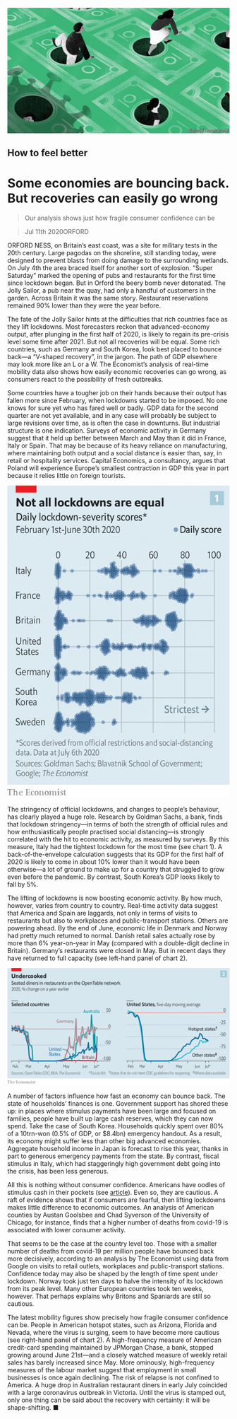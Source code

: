 ![](./images/20200711_FND001_0.jpg)

## How to feel better

# Some economies are bouncing back. But recoveries can easily go wrong

> Our analysis shows just how fragile consumer confidence can be

> Jul 11th 2020ORFORD

ORFORD NESS, on Britain’s east coast, was a site for military tests in the 20th century. Large pagodas on the shoreline, still standing today, were designed to prevent blasts from doing damage to the surrounding wetlands. On July 4th the area braced itself for another sort of explosion. “Super Saturday” marked the opening of pubs and restaurants for the first time since lockdown began. But in Orford the beery bomb never detonated. The Jolly Sailor, a pub near the quay, had only a handful of customers in the garden. Across Britain it was the same story. Restaurant reservations remained 90% lower than they were the year before.

The fate of the Jolly Sailor hints at the difficulties that rich countries face as they lift lockdowns. Most forecasters reckon that advanced-economy output, after plunging in the first half of 2020, is likely to regain its pre-crisis level some time after 2021. But not all recoveries will be equal. Some rich countries, such as Germany and South Korea, look best placed to bounce back—a “V-shaped recovery”, in the jargon. The path of GDP elsewhere may look more like an L or a W. The Economist’s analysis of real-time mobility data also shows how easily economic recoveries can go wrong, as consumers react to the possibility of fresh outbreaks.

Some countries have a tougher job on their hands because their output has fallen more since February, when lockdowns started to be imposed. No one knows for sure yet who has fared well or badly. GDP data for the second quarter are not yet available, and in any case will probably be subject to large revisions over time, as is often the case in downturns. But industrial structure is one indication. Surveys of economic activity in Germany suggest that it held up better between March and May than it did in France, Italy or Spain. That may be because of its heavy reliance on manufacturing, where maintaining both output and a social distance is easier than, say, in retail or hospitality services. Capital Economics, a consultancy, argues that Poland will experience Europe’s smallest contraction in GDP this year in part because it relies little on foreign tourists.

![](./images/20200711_FNC336.png)

The stringency of official lockdowns, and changes to people’s behaviour, has clearly played a huge role. Research by Goldman Sachs, a bank, finds that lockdown stringency—in terms of both the strength of official rules and how enthusiastically people practised social distancing—is strongly correlated with the hit to economic activity, as measured by surveys. By this measure, Italy had the tightest lockdown for the most time (see chart 1). A back-of-the-envelope calculation suggests that its GDP for the first half of 2020 is likely to come in about 10% lower than it would have been otherwise—a lot of ground to make up for a country that struggled to grow even before the pandemic. By contrast, South Korea’s GDP looks likely to fall by 5%.

The lifting of lockdowns is now boosting economic activity. By how much, however, varies from country to country. Real-time activity data suggest that America and Spain are laggards, not only in terms of visits to restaurants but also to workplaces and public-transport stations. Others are powering ahead. By the end of June, economic life in Denmark and Norway had pretty much returned to normal. Danish retail sales actually rose by more than 6% year-on-year in May (compared with a double-digit decline in Britain). Germany’s restaurants were closed in May. But in recent days they have returned to full capacity (see left-hand panel of chart 2).

![](./images/20200711_FNC337.png)

A number of factors influence how fast an economy can bounce back. The state of households’ finances is one. Government support has shored these up: in places where stimulus payments have been large and focused on families, people have built up large cash reserves, which they can now spend. Take the case of South Korea. Households quickly spent over 80% of a 10trn-won (0.5% of GDP, or $8.4bn) emergency handout. As a result, its economy might suffer less than other big advanced economies. Aggregate household income in Japan is forecast to rise this year, thanks in part to generous emergency payments from the state. By contrast, fiscal stimulus in Italy, which had staggeringly high government debt going into the crisis, has been less generous.

All this is nothing without consumer confidence. Americans have oodles of stimulus cash in their pockets (see [article](https://www.economist.com//united-states/2020/07/06/americas-huge-stimulus-is-having-surprising-effects-on-the-poor)). Even so, they are cautious. A raft of evidence shows that if consumers are fearful, then lifting lockdowns makes little difference to economic outcomes. An analysis of American counties by Austan Goolsbee and Chad Syverson of the University of Chicago, for instance, finds that a higher number of deaths from covid-19 is associated with lower consumer activity.

That seems to be the case at the country level too. Those with a smaller number of deaths from covid-19 per million people have bounced back more decisively, according to an analysis by The Economist using data from Google on visits to retail outlets, workplaces and public-transport stations. Confidence today may also be shaped by the length of time spent under lockdown. Norway took just ten days to halve the intensity of its lockdown from its peak level. Many other European countries took ten weeks, however. That perhaps explains why Britons and Spaniards are still so cautious.

The latest mobility figures show precisely how fragile consumer confidence can be. People in American hotspot states, such as Arizona, Florida and Nevada, where the virus is surging, seem to have become more cautious (see right-hand panel of chart 2). A high-frequency measure of American credit-card spending maintained by JPMorgan Chase, a bank, stopped growing around June 21st—and a closely watched measure of weekly retail sales has barely increased since May. More ominously, high-frequency measures of the labour market suggest that employment in small businesses is once again declining. The risk of relapse is not confined to America. A huge drop in Australian restaurant diners in early July coincided with a large coronavirus outbreak in Victoria. Until the virus is stamped out, only one thing can be said about the recovery with certainty: it will be shape-shifting. ■